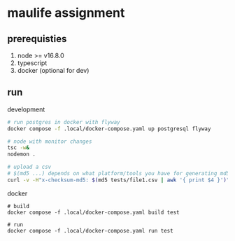 # maulife assignment

## prerequisties

1. node >= v16.8.0
2. typescript
3. docker (optional for dev)

## run

development
```bash
# run postgres in docker with flyway
docker compose -f .local/docker-compose.yaml up postgresql flyway

# node with monitor changes
tsc -w&
nodemon .

# upload a csv
# $(md5 ...) depends on what platform/tools you have for generating md5
curl -v -H"x-checksum-md5: $(md5 tests/file1.csv | awk '{ print $4 }')" -XPOST localhost:8088/sales/record -F "file=@tests/file1.csv"
```

docker
```
# build
docker compose -f .local/docker-compose.yaml build test

# run
docker compose -f .local/docker-compose.yaml run test
```